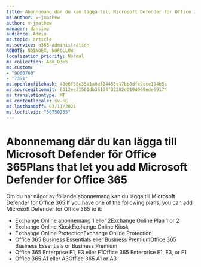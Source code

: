 ```yaml
---
title: Abonnemang där du kan lägga till Microsoft Defender för Office 365
ms.author: v-jmathew
author: v-jmathew
manager: dansimp
audience: Admin
ms.topic: article
ms.service: o365-administration
ROBOTS: NOINDEX, NOFOLLOW
localization_priority: Normal
ms.collection: Adm_O365
ms.custom:
- "9000760"
- "7391"
ms.openlocfilehash: 48e6f55c35a1a0af04453c17bb8dfe9cce194b5c
ms.sourcegitcommit: 6312ee31561db36104f32282d019d069ede69174
ms.translationtype: MT
ms.contentlocale: sv-SE
ms.lasthandoff: 03/11/2021
ms.locfileid: "50750235"
---
```

# <a name="plans-that-let-you-add-microsoft-defender-for-office-365"></a><span data-ttu-id="a6b79-102">Abonnemang där du kan lägga till Microsoft Defender för Office 365</span><span class="sxs-lookup"><span data-stu-id="a6b79-102">Plans that let you add Microsoft Defender for Office 365</span></span>

<span data-ttu-id="a6b79-103">Om du har något av följande abonnemang kan du lägga till Microsoft Defender för Office 365:</span><span class="sxs-lookup"><span data-stu-id="a6b79-103">If you have one of the following plans, you can add Microsoft Defender for Office 365 to it:</span></span>

- <span data-ttu-id="a6b79-104">Exchange Online abonnemang 1 eller 2</span><span class="sxs-lookup"><span data-stu-id="a6b79-104">Exchange Online Plan 1 or 2</span></span>
- <span data-ttu-id="a6b79-105">Exchange Online Kiosk</span><span class="sxs-lookup"><span data-stu-id="a6b79-105">Exchange Online Kiosk</span></span>
- <span data-ttu-id="a6b79-106">Exchange Online Protection</span><span class="sxs-lookup"><span data-stu-id="a6b79-106">Exchange Online Protection</span></span>
- <span data-ttu-id="a6b79-107">Office 365 Business Essentials eller Business Premium</span><span class="sxs-lookup"><span data-stu-id="a6b79-107">Office 365 Business Essentials or Business Premium</span></span>
- <span data-ttu-id="a6b79-108">Office 365 Enterprise E1, E3 eller F1</span><span class="sxs-lookup"><span data-stu-id="a6b79-108">Office 365 Enterprise E1, E3, or F1</span></span>
- <span data-ttu-id="a6b79-109">Office 365 A1 eller A3</span><span class="sxs-lookup"><span data-stu-id="a6b79-109">Office 365 A1 or A3</span></span>
